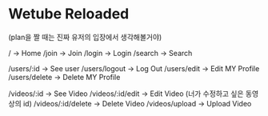 # Wetube Reloaded

(plan을 짤 때는 진짜 유저의 입장에서 생각해볼거야)

/ -> Home
/join -> Join
/login -> Login
/search -> Search

/users/:id -> See user
/users/logout -> Log Out
/users/edit -> Edit MY Profile
/users/delete -> Delete MY Profile

/videos/:id -> See Video
/videos/:id/edit -> Edit Video (너가 수정하고 싶은 동영상의 id)
/videos/:id/delete -> Delete Video
/videos/upload -> Upload Video
